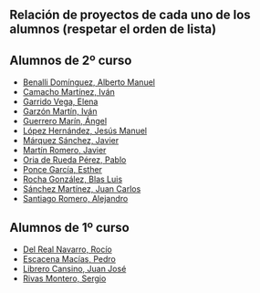 ## Relación de proyectos de cada uno de los alumnos (respetar el orden de lista)

## Alumnos de 2º curso
- [Benalli Domínguez, Alberto Manuel](https://github.com/amanuelbenallid/Proyectofinal)
- [Camacho Martínez, Iván]()
- [Garrido Vega, Elena]()
- [Garzón Martín, Iván]()
- [Guerrero Marín, Ángel]()
- [López Hernández, Jesús Manuel]()
- [Márquez Sánchez, Javier]()
- [Martín Romero, Javier]()
- [Oria de Rueda Pérez, Pablo]()
- [Ponce García, Esther](https://github.com/alumeponceg/plantilla_proyecto_iesalixar)
- [Rocha González, Blas Luis]()
- [Sánchez Martínez, Juan Carlos](https://github.com/JCarlosSanchezMartinez)
- [Santiago Romero, Alejandro]()
## Alumnos de 1º curso
- [Del Real Navarro, Rocío]()
- [Escacena Macías, Pedro](https://github.com/PedroEscacena/2-DAW.git)
- [Librero Cansino, Juan José]()
- [Rivas Montero, Sergio]()
